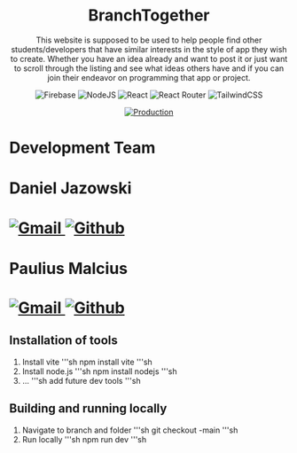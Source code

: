 <h1 align="Center"> BranchTogether </h1>
<p align="center">This website is supposed to be used to help people find other students/developers that have similar interests in the style of app they wish to create. Whether you have an idea already and want to post it or just want to scroll through the listing and see what ideas others have and if you can join their endeavor on programming that app or project.</p>
<div align="center"> 
  <img src="https://img.shields.io/badge/Firebase-039BE5?style=for-the-badge&logo=Firebase&logoColor=white" alt="Firebase"> <img src="https://img.shields.io/badge/node.js-6DA55F?style=for-the-badge&logo=node.js&logoColor=white" alt="NodeJS"> <img src="https://img.shields.io/badge/react-%2320232a.svg?style=for-the-badge&logo=react&logoColor=%2361DAFB" alt="React"> <img src="https://img.shields.io/badge/React_Router-CA4245?style=for-the-badge&logo=react-router&logoColor=white" alt="React Router"> <img src="https://img.shields.io/badge/tailwindcss-%2338B2AC.svg?style=for-the-badge&logo=tailwind-css&logoColor=white" alt="TailwindCSS">
</div> 
<div align="center">  

  [![Production](https://img.shields.io/github/actions/workflow/status/BranchTogether/BranchTogether/main.yml?branch=main&label=Production&style=for-the-badge)](https://github.com/BranchTogether/BranchTogether/actions/workflows/main.yml)
  </div>
<h1>Development Team<h1>
<div>
  <h4>Daniel Jazowski</h4>
  <a href="https://mail.google.com/mail/?view=cm&fs=1&to=djaz4738@gmail.com" target="_blank"> <img src="https://img.shields.io/badge/Gmail-D14836?style=for-the-badge&logo=gmail&logoColor=white" alt="Gmail"> </a> 
  <a href="https://github.com/Dj1178" target="_blank"> <img src="https://img.shields.io/badge/github-%23121011.svg?style=for-the-badge&logo=github&logoColor=white" alt="Github"> </a>
  <h4>Paulius Malcius</h4>
  <a href="https://mail.google.com/mail/?view=cm&fs=1&to=pauliusmalcius@gmail.com" target="_blank"> <img src="https://img.shields.io/badge/Gmail-D14836?style=for-the-badge&logo=gmail&logoColor=white" alt="Gmail"> </a> 
  <a href="https://github.com/pmalcius" target="_blank"> <img src="https://img.shields.io/badge/github-%23121011.svg?style=for-the-badge&logo=github&logoColor=white" alt="Github"> </a>
</div>



## Installation of tools
1. Install vite
'''sh npm install vite '''sh
2. Install node.js
'''sh npm install nodejs '''sh
3. ...
'''sh add future dev tools '''sh

## Building and running locally
1. Navigate to branch and folder
   '''sh git checkout -main '''sh
2. Run locally
   '''sh npm run dev '''sh
